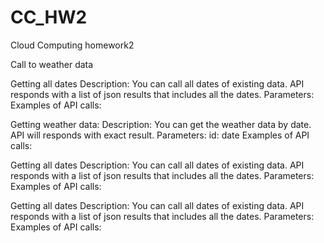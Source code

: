 # CC_HW2
Cloud Computing homework2

Call to weather data

Getting all dates
Description:
You can call all dates of existing data. API responds with a list of json results that includes all the dates.
Parameters:
Examples of API calls:


Getting weather data:
Description:
You can get the weather data by date. API will responds with exact result.
Parameters: 
  id: date <YYYYMMDD>
Examples of API calls:


Getting all dates
Description:
You can call all dates of existing data. API responds with a list of json results that includes all the dates.
Parameters:
Examples of API calls:


Getting all dates
Description:
You can call all dates of existing data. API responds with a list of json results that includes all the dates.
Parameters:
Examples of API calls:

